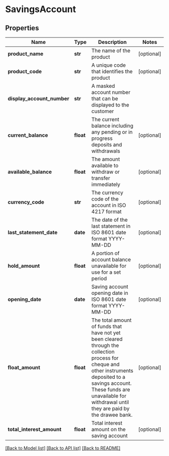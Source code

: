 # SavingsAccount

## Properties
Name | Type | Description | Notes
------------ | ------------- | ------------- | -------------
**product_name** | **str** | The name of the product | [optional] 
**product_code** | **str** | A unique code that identifies the product | [optional] 
**display_account_number** | **str** | A masked account number that can be displayed to the customer | 
**current_balance** | **float** | The current balance including any pending or in progress deposits and withdrawals | [optional] 
**available_balance** | **float** | The amount available  to withdraw or transfer immediately | [optional] 
**currency_code** | **str** | The currency code of the account in ISO 4217 format | [optional] 
**last_statement_date** | **date** | The date of the last statement in ISO 8601 date format YYYY-MM-DD | [optional] 
**hold_amount** | **float** | A portion of account balance unavailable for use for a set period | [optional] 
**opening_date** | **date** | Saving account opening date in ISO 8601 date format YYYY-MM-DD | [optional] 
**float_amount** | **float** | The total amount of funds that have not yet been cleared through the collection process for cheque and other instruments deposited to a savings account. These funds are unavailable for withdrawal until they are paid by the drawee bank. | [optional] 
**total_interest_amount** | **float** | Total interest amount on the saving account | [optional] 

[[Back to Model list]](../README.md#documentation-for-models) [[Back to API list]](../README.md#documentation-for-api-endpoints) [[Back to README]](../README.md)

